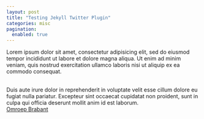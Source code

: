 ```yaml
---
layout: post
title: "Testing Jekyll Twitter Plugin"
categories: misc
pagination: 
  enabled: true
---
```


Lorem ipsum dolor sit amet, consectetur adipisicing elit, sed do eiusmod tempor incididunt ut labore et dolore magna aliqua. Ut enim ad minim veniam, quis nostrud exercitation ullamco laboris nisi ut aliquip ex ea commodo consequat. 

<br>
Duis aute irure dolor in reprehenderit in voluptate velit esse cillum dolore eu fugiat nulla pariatur. Excepteur sint occaecat cupidatat non proident, sunt in culpa qui officia deserunt mollit anim id est laborum.

<br>
<meta name="twitter:widgets:theme" content="dark">
<a class="twitter-timeline" href="https://twitter.com/omroepbrabant?ref_src=twsrc%5Etfw" data-chrome="noheader nofooter noborders noscrollbar transparent" data-tweet-limit="10">Omroep Brabant</a> 
<script async src="https://platform.twitter.com/widgets.js" charset="utf-8"></script>